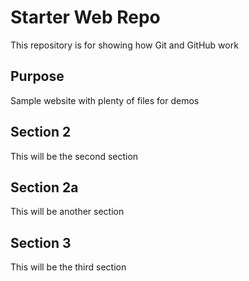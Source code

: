 # Starter Web Repo

This repository is for showing how Git and GitHub work

## Purpose

Sample website with plenty of files for demos

## Section 2

This will be the second section

## Section 2a

This will be another section

## Section 3

This will be the third section
